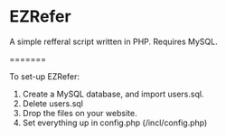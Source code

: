 EZRefer
=======

A simple refferal script written in PHP. Requires MySQL.

=======

To set-up EZRefer:
 1. Create a MySQL database, and import users.sql.
 2. Delete users.sql
 3. Drop the files on your website.
 4. Set everything up in config.php (/incl/config.php)

